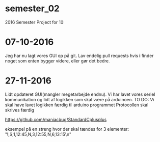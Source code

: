 # semester_02
2016 Semester Project for 10

# 07-10-2016
  Jeg har nu lagt vores GUI op på git. Lav endelig pull requests hvis i finder noget som enten bygger videre, eller gør det bedre.
# 27-11-2016
  Lidt opdateret GUI(mangler megetarbejde endnu). Vi har lavet vores seriel kommunikation og lidt af logikken som skal være på arduinoen.
    TO DO:
     Vi skal have lavet logikken færdig til arduino programmet
     Protocollen skal skrives færdig
     
   https://github.com/maniacbug/StandardCplusplus
   
   eksempel på en streng hvor der skal tændes for 3 elementer:
   "!,S,1,12:45,N,3,12:55,N,6,13:15\n"
